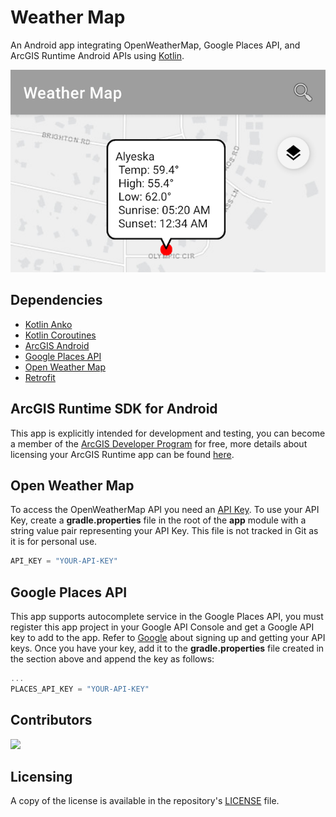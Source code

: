 # Weather Map

[comment]: <> ([![Build Status]&#40;https://travis-ci.org/doneill/weather-map.svg?branch=master&#41;]&#40;https://travis-ci.org/doneill/weather-map&#41; [![Quality Gate Status]&#40;https://sonarcloud.io/api/project_badges/measure?project=doneill_weather-map&metric=alert_status&#41;]&#40;https://sonarcloud.io/dashboard?id=doneill_weather-map&#41;)

An Android app integrating OpenWeatherMap, Google Places API, and ArcGIS Runtime Android APIs using [Kotlin](https://kotlinlang.org/).

![weather map image](weather-map.png)

## Dependencies
- [Kotlin Anko](https://github.com/Kotlin/anko)
- [Kotlin Coroutines](https://kotlinlang.org/docs/reference/coroutines-overview.html)
- [ArcGIS Android](https://developers.arcgis.com/android/)
- [Google Places API](https://developers.google.com/places/web-service/intro)
- [Open Weather Map](https://openweathermap.org/)
- [Retrofit](http://square.github.io/retrofit/)

## ArcGIS Runtime SDK for Android
This app is explicitly intended for development and testing, you can become a member of the [ArcGIS Developer Program](https://developers.arcgis.com/pricing/) for free, more details about licensing your ArcGIS Runtime app can be found [here](https://developers.arcgis.com/arcgis-runtime/licensing/).

## Open Weather Map
To access the OpenWeatherMap API you need an [API Key](http://openweathermap.org/appid).  To use your API Key, create a **gradle.properties** file in the root of the **app** module with a string value pair representing your API Key.  This file is not tracked in Git as it is for personal use.

```groovy
API_KEY = "YOUR-API-KEY"
```

## Google Places API
This app supports autocomplete service in the Google Places API, you must register this app project in your Google API Console and get a Google API key to add to the app. Refer to [Google](https://developers.google.com/places/web-service/get-api-key) about signing up and getting your API keys.  Once you have your key, add it to the **gradle.properties** file created in the section above and append the key as follows:

```groovy
...
PLACES_API_KEY = "YOUR-API-KEY"
```

## Contributors
<a href="https://github.com/doneill/weather-map/graphs/contributors">
  <img src="https://contributors-img.web.app/image?repo=doneill/weather-map" />
</a>

## Licensing
A copy of the license is available in the repository's [LICENSE](LICENSE) file.
